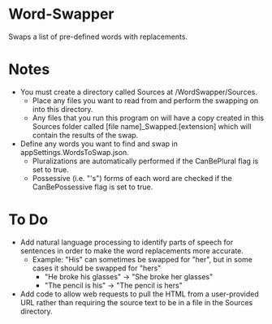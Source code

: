 # Word-Swapper
Swaps a list of pre-defined words with replacements.

# Notes
- You must create a directory called Sources at /WordSwapper/Sources.
  - Place any files you want to read from and perform the swapping on into this directory.
  - Any files that you run this program on will have a copy created in this Sources folder called [file name]_Swapped.[extension] which will contain the results of the swap.
- Define any words you want to find and swap in appSettings.WordsToSwap.json.
  - Pluralizations are automatically performed if the CanBePlural flag is set to true.
  - Possessive (i.e. "'s") forms of each word are checked if the CanBePossessive flag is set to true.

# To Do
- Add natural language processing to identify parts of speech for sentences in order to make the word replacements more accurate.
  - Example: "His" can sometimes be swapped for "her", but in some cases it should be swapped for "hers"
    - "He broke his glasses" -> "She broke her glasses"
    - "The pencil is his" -> "The pencil is hers"
- Add code to allow web requests to pull the HTML from a user-provided URL rather than requiring the source text to be in a file in the Sources directory.
